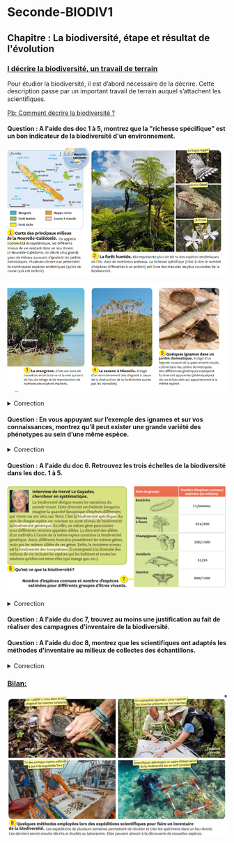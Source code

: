 # Seconde-BIODIV1
## Chapitre : La biodiversité, étape et résultat de l'évolution

### <u>I décrire la biodiversité, un travail de terrain</u>

Pour étudier la biodiversité, il est d’abord nécessaire de la décrire. Cette description passe par un important travail de terrain auquel s’attachent les scientiﬁques.

<u>Pb: Comment décrire la biodiversité ?</u>

#### Question : A l'aide des doc 1 à 5, montrez que la "richesse spécifique" est un bon indicateur de la biodiversité d'un environnement. 

![](https://github.com/Svt-lim/Seconde-BIODIV1/blob/master/doc1-2.png)

![](https://github.com/Svt-lim/Seconde-BIODIV1/blob/master/doc3-5.png)

<details>
  <summary>Correction</summary>
Pour montrer que c'est un bon indicateur, il suffit de comparer la forêt humide et la savane à Niaoulis
</details>


#### Question : En vous appuyant sur l’exemple des ignames et sur vos connaissances, montrez qu’il peut exister une grande variété des phénotypes au sein d’une même espèce.

<details>
  <summary>Correction</summary>
le phénotype peut être défini comme étant "l'apparence". Le phénotype est le résultat de l'expression des gènes, corrigé par l'environnement. Exemple : Vous vous exposez au soleil, votre phénotype va changer, vous allez bronzer. Mais une femme bronzée n'accouche pas d'un nourrisson bronzé. 
</details>


#### Question : A l'aide du doc 6. Retrouvez les trois échelles de la biodiversité dans les doc. 1 à 5.

![](https://github.com/Svt-lim/Seconde-BIODIV1/blob/master/doc6-7.png)

<details>
  <summary>Correction</summary>
Au sein de la foret humide, la biodiversité spécifique est forte (il y a beaucoup d'especes différente) / Au niveau génétique on constate une diversité au sein des espèces. / Au niveau de la planète (i.e. des écosystème) on constate une grande variété entre par exemple une ville et la foret amazonienne.
</details>


#### Question : A l'aide du doc 7, trouvez au moins une justification au fait de réaliser des campagnes d'inventaire de la biodiversité.

#### Question : A l'aide du doc 8, montrez que les scientifiques ont adaptés les méthodes d'inventaire au milieux de collectes des échantillons.

<details>
  <summary>Correction</summary>
Le travail d'inventaire est long et fastidieux. Il faut faire des campagnes fréquentes, car il existe de très nombreuses espèces. Il faut aussi garder à l'esprit que les espèces s'eteignent parfois avant d'être découvertes. // les échantillons marins sont prélevés en vrac à l'aide de filets. Il est donc nécessaire de les trier à postériori. D'ou l'emploi de tubes et de cuvettes à bord de Tara.
</details>

### <u>Bilan:</u>

![](https://github.com/Svt-lim/Seconde-BIODIV1/blob/master/doc8.jpg)

